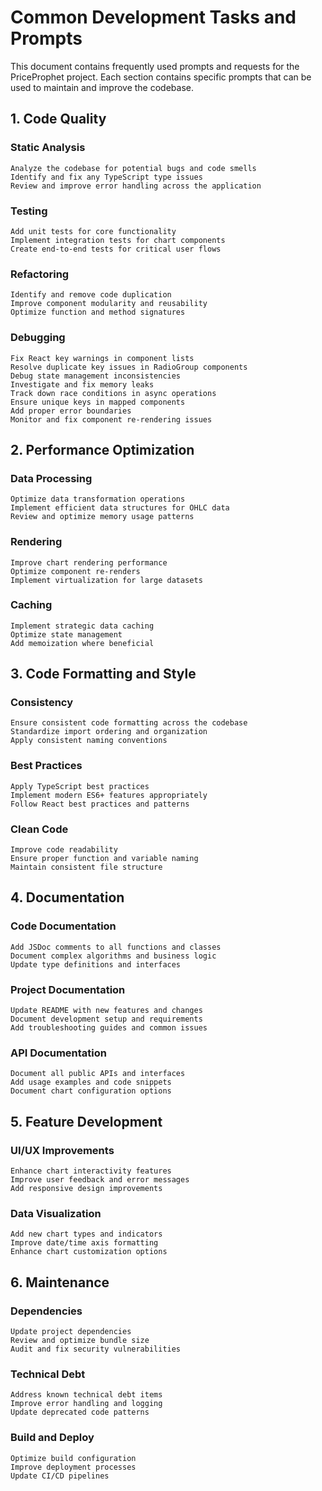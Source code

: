 # Common Development Tasks and Prompts

This document contains frequently used prompts and requests for the PriceProphet project. Each section contains specific prompts that can be used to maintain and improve the codebase.

## 1. Code Quality

### Static Analysis
```
Analyze the codebase for potential bugs and code smells
Identify and fix any TypeScript type issues
Review and improve error handling across the application
```

### Testing
```
Add unit tests for core functionality
Implement integration tests for chart components
Create end-to-end tests for critical user flows
```

### Refactoring
```
Identify and remove code duplication
Improve component modularity and reusability
Optimize function and method signatures
```

### Debugging
```
Fix React key warnings in component lists
Resolve duplicate key issues in RadioGroup components
Debug state management inconsistencies
Investigate and fix memory leaks
Track down race conditions in async operations
Ensure unique keys in mapped components
Add proper error boundaries
Monitor and fix component re-rendering issues
```

## 2. Performance Optimization

### Data Processing
```
Optimize data transformation operations
Implement efficient data structures for OHLC data
Review and optimize memory usage patterns
```

### Rendering
```
Improve chart rendering performance
Optimize component re-renders
Implement virtualization for large datasets
```

### Caching
```
Implement strategic data caching
Optimize state management
Add memoization where beneficial
```

## 3. Code Formatting and Style

### Consistency
```
Ensure consistent code formatting across the codebase
Standardize import ordering and organization
Apply consistent naming conventions
```

### Best Practices
```
Apply TypeScript best practices
Implement modern ES6+ features appropriately
Follow React best practices and patterns
```

### Clean Code
```
Improve code readability
Ensure proper function and variable naming
Maintain consistent file structure
```

## 4. Documentation

### Code Documentation
```
Add JSDoc comments to all functions and classes
Document complex algorithms and business logic
Update type definitions and interfaces
```

### Project Documentation
```
Update README with new features and changes
Document development setup and requirements
Add troubleshooting guides and common issues
```

### API Documentation
```
Document all public APIs and interfaces
Add usage examples and code snippets
Document chart configuration options
```

## 5. Feature Development

### UI/UX Improvements
```
Enhance chart interactivity features
Improve user feedback and error messages
Add responsive design improvements
```

### Data Visualization
```
Add new chart types and indicators
Improve date/time axis formatting
Enhance chart customization options
```

## 6. Maintenance

### Dependencies
```
Update project dependencies
Review and optimize bundle size
Audit and fix security vulnerabilities
```

### Technical Debt
```
Address known technical debt items
Improve error handling and logging
Update deprecated code patterns
```

### Build and Deploy
```
Optimize build configuration
Improve deployment processes
Update CI/CD pipelines
```
